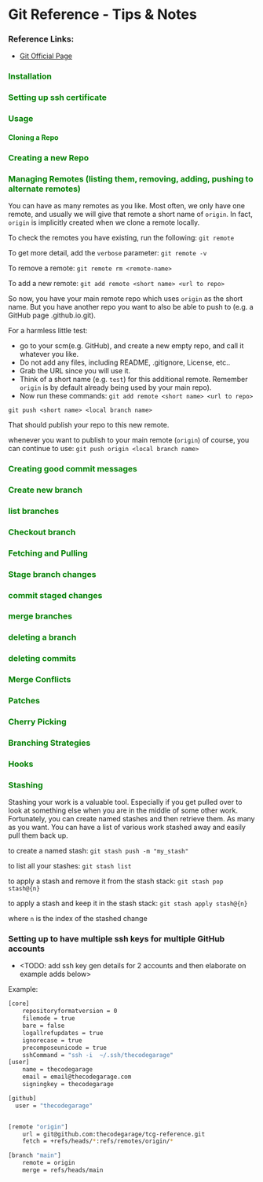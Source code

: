 # Git Reference - Tips & Notes

### Reference Links:

- [Git Official Page](https://git-scm.com/)

### <span style="color: green">Installation</span>

### <span style="color: green">Setting up ssh certificate</span>

### <span style="color: green">Usage</span>

#### <span style="color: green">Cloning a Repo</span>

### <span style="color: green">Creating a new Repo</span>

### <span style="color: green">Managing Remotes (listing them, removing, adding, pushing to alternate remotes)</span>

You can have as many remotes as you like. Most often, we only have one remote, and usually we will give that remote a short name of `origin`. In fact, `origin` is implicitly created when we clone a remote locally.

To check the remotes you have existing, run the following:
`git remote`

To get more detail, add the `verbose` parameter:
`git remote -v`

To remove a remote:
`git remote rm <remote-name>`

To add a new remote:
`git add remote <short name> <url to repo>`

So now, you have your main remote repo which uses `origin` as the short name. But you have another repo you want to also be able to push to (e.g. a GitHub page <username>.github.io.git).

For a harmless little test:

- go to your scm(e.g. GitHub), and create a new empty repo, and call it whatever you like.
- Do not add any files, including README, .gitignore, License, etc..
- Grab the URL since you will use it.
- Think of a short name (e.g. `test`) for this additional remote. Remember `origin` is by default already being used by your main repo).
- Now run these commands:
  `git add remote <short name> <url to repo>`

`git push <short name> <local branch name>`

That should publish your repo to this new remote.

whenever you want to publish to your main remote (`origin`) of course, you can continue to use:
`git push origin <local branch name>`

### <span style="color: green">Creating good commit messages</span>

### <span style="color: green">Create new branch</span>

### <span style="color: green">list branches</span>

### <span style="color: green">Checkout branch</span>

### <span style="color: green">Fetching and Pulling</span>

### <span style="color: green">Stage branch changes</span>

### <span style="color: green">commit staged changes</span>

### <span style="color: green">merge branches</span>

### <span style="color: green">deleting a branch</span>

### <span style="color: green">deleting commits</span>

### <span style="color: green">Merge Conflicts</span>

### <span style="color: green">Patches</span>

### <span style="color: green">Cherry Picking</span>

### <span style="color: green">Branching Strategies</span>

### <span style="color: green">Hooks</span>

### <span style="color: green">Stashing</span>

Stashing your work is a valuable tool. Especially if you get pulled over to look at something else when you are in the middle of some other work. Fortunately, you can create named stashes and then retrieve them. As many as you want. You can have a list of various work stashed away and easily pull them back up.

to create a named stash:
`git stash push -m "my_stash"`

to list all your stashes:
`git stash list`

to apply a stash and remove it from the stash stack:
`git stash pop stash@{n}`

to apply a stash and keep it in the stash stack:
`git stash apply stash@{n}`

where `n` is the index of the stashed change

### Setting up to have multiple ssh keys for multiple GitHub accounts

- <TODO: add ssh key gen details for 2 accounts and then elaborate on example adds below>

Example:

```sh
[core]
	repositoryformatversion = 0
	filemode = true
	bare = false
	logallrefupdates = true
	ignorecase = true
	precomposeunicode = true
	sshCommand = "ssh -i  ~/.ssh/thecodegarage"
[user]
	name = thecodegarage
	email = email@thecodegarage.com
  	signingkey = thecodegarage

[github]
  user = "thecodegarage"


[remote "origin"]
	url = git@github.com:thecodegarage/tcg-reference.git
	fetch = +refs/heads/*:refs/remotes/origin/*

[branch "main"]
	remote = origin
	merge = refs/heads/main
```
